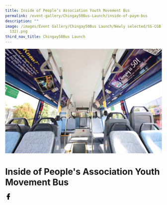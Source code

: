 ```yaml
---
title: Inside of People’s Association Youth Movement Bus
permalink: /event-gallery/Chingay50Bus-Launch/inside-of-paym-bus
description: ""
image: /images/Event Gallery/Chingay50Bus Launch/Newly selected/SS-CGB (103 of
  132).png
third_nav_title: Chingay50Bus Launch
---
```

![Inside-of-carnival-bus](/images/Event%20Gallery/Chingay50Bus%20Launch/Newly%20selected/SBS_0227.jpg)

# **Inside of People's Association Youth Movement Bus**

<a href="http://www.facebook.com/sharer.php?u=http://www.chingay.gov.sg/image/event-gallery/inside-of-paym-bus" style="float:left;">
	<img src="/images/facebook.png" style="width:auto;height:20px;">
</a>